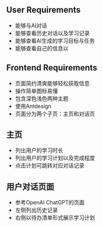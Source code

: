 ## User Requirements
- 能够与AI对话
- 能够查看历史对话以及学习记录
- 能够查看AI生成的学习目标与任务
- 能够查看自己的信息以
## Frontend Requirements
- 页面简约清爽能够轻松获取信息
- 操作简单图标易懂
- 包含深色浅色两种主题
- 使用Antdesign
- 页面分为两个子页：主页和对话页
## 主页
- 列出用户的学习时长
- 列出用户的学习计划以及完成程度
- 点击计划可跳转对应对话记录
## 用户对话页面
- 参考OpenAI ChatGPT的页面
- 左侧列出历史记录
- 右侧以待办清单形式展示学习计划